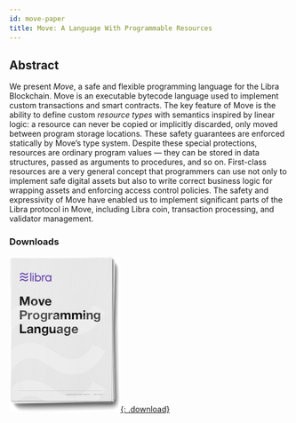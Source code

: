 ```yaml
---
id: move-paper
title: Move: A Language With Programmable Resources
---
```


<!-- hide the table of contents --><style>.toc-headings {display: none !important; visibility: hidden !important;}</style>

## Abstract

We present *Move*, a safe and flexible programming language for the Libra Blockchain. Move is an executable bytecode language used to implement custom transactions and smart contracts. The key feature of Move is the ability to define custom *resource types* with semantics inspired by linear logic: a resource can never be copied or implicitly discarded, only moved between program storage locations. These safety guarantees are enforced statically by Move’s type system.  Despite these special protections, resources are ordinary program values — they can be stored in data structures, passed as arguments to procedures, and so on. First-class resources are a very general concept that programmers can use not only to implement safe digital assets but also to write correct business logic for wrapping assets and enforcing access control policies. The safety and expressivity of Move have enabled us to implement significant parts of the Libra protocol in Move, including Libra coin, transaction processing, and validator management.
### Downloads

[![Move: A Language With Programmable Resources PDF Download](assets/illustrations/move-language-pdf.png){: .download}](assets/papers/libra-move-a-language-with-programmable-esources.pdf)
